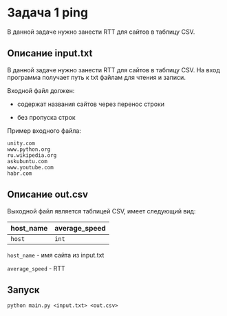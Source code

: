 
# Задача 1 ping 

В данной задаче нужно занести RTT для сайтов в таблицу CSV.

## Описание input.txt

В данной задаче нужно занести RTT для сайтов в таблицу CSV.
На вход программа получает путь к txt файлам для чтения и записи.

Входной файл должен:

- содержат названия сайтов через перенос строки

- без пропуска строк

Пример входного файла:

```http
unity.com
www.python.org
ru.wikipedia.org
askubuntu.com
www.youtube.com
habr.com
```

## Описание out.csv

Выходной файл является таблицей CSV, имеет следующий вид:

| host_name | average_speed     |
| :-------- | :-------          |
| `host`    | `int`             |

`host_name` - имя сайта из input.txt

`average_speed` - RTT

## Запуск

```
python main.py <input.txt> <out.csv>
```





